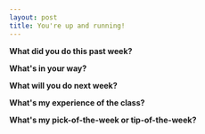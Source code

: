 ```yaml
---
layout: post
title: You're up and running!
---
```


<b>What did you do this past week?<b>

What's in your way?

What will you do next week?

What's my experience of the class?

What's my pick-of-the-week or tip-of-the-week?
